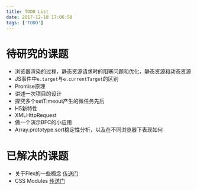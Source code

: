 ```yaml
---
title: TODO List
date: 2017-12-18 17:06:58
tags: ['TODO']
---
```


# 待研究的课题

* 浏览器渲染的过程，静态资源请求时的阻塞问题和优化，静态资源和动态资源
* JS事件中`e.target`与`e.currentTarget`的区别
* Promise原理
* 讲述一次项目的设计
* 探究多个setTimeout产生的微任务先后
* H5新特性
* XMLHttpRequest
* 做一个演示BFC的小应用
* Array.prototype.sort稳定性分析，以及在不同浏览器下表现如何


# 已解决的课题
* 关于Flex的一些概念 [传送门](/2017/12/26/伸缩盒——Flex/)
* CSS Modules [传送门](/2017/12/27/CSS-Modules/)
